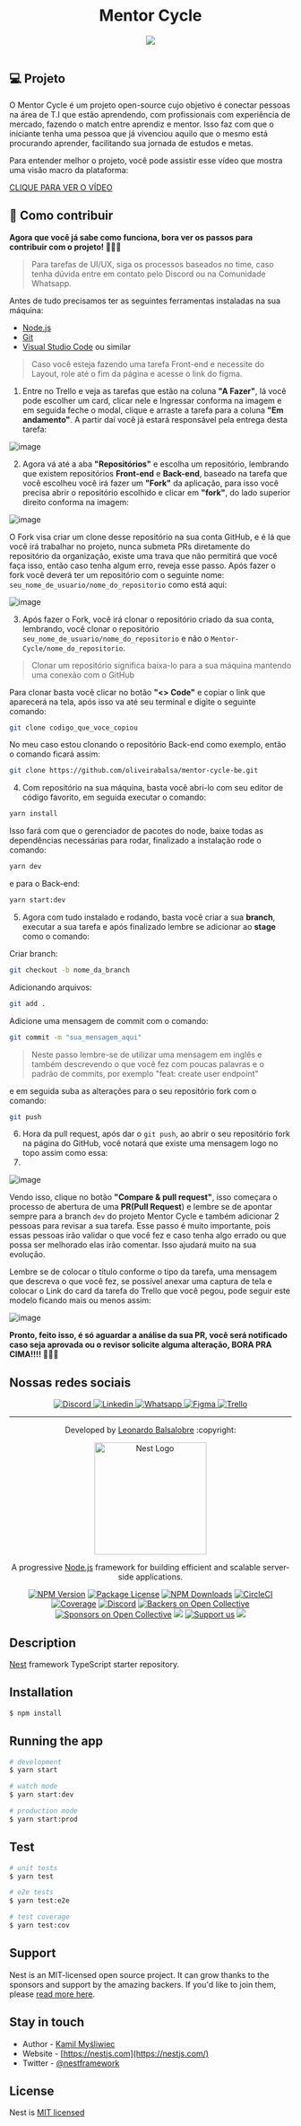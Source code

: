 






<p align="center">
	<h1 align="center">Mentor Cycle</h1>
</p>

<div align="center">
	<img src="https://avatars.githubusercontent.com/u/119057667?s=400&u=9ae80cdd7e251247b9570b7ca9869a9514f7b698&v=4" />
</div>

<br>

## 💻 Projeto

O Mentor Cycle é um projeto open-source cujo objetivo é conectar pessoas na área de T.I que estão aprendendo, com profissionais com experiência de mercado, fazendo o match entre aprendiz e mentor. Isso faz com que o iniciante tenha uma pessoa que já vivenciou aquilo que o mesmo está procurando aprender, facilitando sua jornada de estudos e metas.

Para entender melhor o projeto, você pode assistir esse vídeo que mostra uma visão macro da plataforma:

[CLIQUE PARA VER O VÍDEO](https://youtu.be/mIt9n-BdLYY)


## 🤔 Como contribuir

**Agora que você já sabe como funciona, bora ver os passos para contribuir com o projeto! 🚀🚀🚀**

> Para tarefas de UI/UX, siga os processos baseados no time, caso tenha dúvida entre em contato pelo Discord ou na Comunidade Whatsapp.

Antes de tudo precisamos ter as seguintes ferramentas instaladas na sua máquina:

- [Node.js](https://nodejs.org/en/)
- [Git](https://git-scm.com/)
- [Visual Studio Code](https://code.visualstudio.com/) ou similar

> Caso você esteja fazendo uma tarefa Front-end e necessite do Layout, role até o fim da página e acesse o link do figma.

 1. Entre no Trello e veja as tarefas que estão na coluna **"A Fazer"**, lá você pode escolher um card, clicar nele e Ingressar conforma na imagem e em seguida feche o modal, clique e arraste a tarefa para a coluna **"Em andamento"**. A partir daí você já estará responsável pela entrega desta tarefa: 
 
![image](https://user-images.githubusercontent.com/57500163/216627716-657789cd-e68f-4f1a-9564-7382bfd3f061.png)
    
 2. Agora vá até a aba **"Repositórios"** e escolha um repositório, lembrando que existem repositórios **Front-end** e **Back-end**, baseado na tarefa que você escolheu você irá fazer um **"Fork"** da aplicação, para isso você precisa abrir o repositório escolhido e clicar em **"fork"**, do lado superior direito conforma na imagem:
 
![image](https://user-images.githubusercontent.com/57500163/216629255-034809cf-1041-4ee7-9a60-63722b4ab08d.png)
	
O Fork visa criar um clone desse repositório na sua conta GitHub, e é lá que você irá trabalhar no projeto, nunca submeta PRs diretamente do repositório da organização, existe uma trava que não permitirá que você faça isso, então caso tenha algum erro, reveja esse passo. Após fazer o fork você deverá ter um repositório com o seguinte nome: 
`seu_nome_de_usuario/nome_do_repositorio` como está aqui: 

![image](https://user-images.githubusercontent.com/57500163/216630241-9e83c4cc-082b-441c-949e-cd0f3daf7312.png)
	
 3.   Após fazer o Fork, você irá clonar o repositório criado da sua conta, lembrando, você clonar o repositório `seu_nome_de_usuario/nome_do_repositorio` e não o `Mentor-Cycle/nome_do_repositorio`. 

> Clonar um repositório significa baixa-lo para a sua máquina mantendo uma conexão com o GitHub

 
 Para clonar basta você clicar no botão **"<> Code"** e copiar o link que aparecerá na tela, após isso va até seu terminal e digite o seguinte comando: 
```bash
git clone codigo_que_voce_copiou
```
No meu caso estou clonando o repositório Back-end como exemplo, então o comando ficará assim: 
```bash
git clone https://github.com/oliveirabalsa/mentor-cycle-be.git
```

4. Com repositório na sua máquina, basta você abri-lo com seu editor de código favorito, em seguida executar o comando:
```bash
yarn install
```
Isso fará com que o gerenciador de pacotes do node, baixe todas as dependências necessárias para rodar, finalizado a instalação rode o comando:
```bash
yarn dev
```
e para o Back-end:
```bash
yarn start:dev
```
5. Agora com tudo instalado e rodando, basta você criar a sua **branch**, executar a sua tarefa e após finalizado lembre se adicionar ao **stage** como o comando:

Criar branch:
```bash
git checkout -b nome_da_branch
```
Adicionando arquivos:
```bash
git add .
```
Adicione uma mensagem de commit com o comando: 
```bash
git commit -m "sua_mensagem_aqui"
```
> Neste passo lembre-se de utilizar uma mensagem em inglês e também descrevendo o que você fez com poucas palavras e o padrão de commits, por exemplo "feat: create user endpoint"

e em seguida suba as alterações para o seu repositório fork com o comando:
```bash
git push
```
6. Hora da pull request, após dar o `git push`, ao abrir o seu repositório fork na página do GitHub, você notará que existe uma mensagem logo no topo assim como essa: 
7. 
![image](https://user-images.githubusercontent.com/57500163/216635436-f2bfba76-a084-45b7-9b42-d8abe97a7062.png)

Vendo isso, clique no botão **"Compare & pull request"**, isso começara o processo de abertura de uma **PR(Pull Request**) e lembre se de apontar sempre para a branch `dev` do projeto Mentor Cycle  e também adicionar 2 pessoas para revisar a sua tarefa. Esse passo é muito importante, pois essas pessoas irão validar o que você fez e caso tenha algo errado ou que possa ser melhorado elas irão comentar. Isso ajudará muito na sua evolução.

Lembre se de colocar o título conforme o tipo da tarefa, uma mensagem que descreva o que você fez, se possível anexar uma captura de tela e colocar o Link do card da tarefa do Trello que você pegou, pode seguir este modelo ficando mais ou menos assim: 

![image](https://user-images.githubusercontent.com/57500163/216638205-a473736a-6dbb-453c-948f-2b7712df7d4a.png)


**Pronto, feito isso, é só aguardar a análise da sua PR, você será notificado caso seja aprovada ou o revisor solicite alguma alteração, BORA PRA CIMA!!!! 🚀🚀🚀**

## Nossas redes sociais

<p align="center">
  <a href="https://discord.gg/tuBshbtPNU">
  	<img  src="https://img.shields.io/badge/Discord-%237289DA.svg?style=for-the-badge&logo=discord&logoColor=white" alt="Discord">
  </a>
  <a href="https://www.linkedin.com/company/mentor-cycle/">
  	<img  src="https://img.shields.io/badge/linkedin-%230077B5.svg?style=for-the-badge&logo=linkedin&logoColor=white" alt="Linkedin"> 
  </a>
  <a href="https://chat.whatsapp.com/Li9mljuXiPG6Rr2uU9VTsi">
  	<img  src="https://img.shields.io/badge/WhatsApp-25D366?style=for-the-badge&logo=whatsapp&logoColor=white" alt="Whatsapp"> 
  </a>
  <a href="https://www.figma.com/file/KnsardnDQ2lDKUYo58G8Pf/Mentor-Cycle?node-id=11%3A6&t=JbtjqQL0XQJ1x054-1">
  	<img src="https://img.shields.io/badge/Figma-F24E1E?style=for-the-badge&logo=figma&logoColor=white" alt="Figma"> 
  </a>
  <a href="https://trello.com/invite/b/BJtM6SNZ/ATTI17cc38fcef42713d12a1f57d1d7130e4F920225C/tarefas">
  	<img src="https://img.shields.io/badge/Trello-0052CC?style=for-the-badge&logo=trello&logoColor=white" alt="Trello"> 
  </a>
</p>


---

<p align="center">Developed by <a href="https://www.linkedin.com/in/leonardo-balsalobre/">Leonardo Balsalobre</a> :copyright:

<p align="center">
  <a href="http://nestjs.com/" target="blank"><img src="https://nestjs.com/img/logo-small.svg" width="200" alt="Nest Logo" /></a>
</p>

[circleci-image]: https://img.shields.io/circleci/build/github/nestjs/nest/master?token=abc123def456
[circleci-url]: https://circleci.com/gh/nestjs/nest

  <p align="center">A progressive <a href="http://nodejs.org" target="_blank">Node.js</a> framework for building efficient and scalable server-side applications.</p>
    <p align="center">
<a href="https://www.npmjs.com/~nestjscore" target="_blank"><img src="https://img.shields.io/npm/v/@nestjs/core.svg" alt="NPM Version" /></a>
<a href="https://www.npmjs.com/~nestjscore" target="_blank"><img src="https://img.shields.io/npm/l/@nestjs/core.svg" alt="Package License" /></a>
<a href="https://www.npmjs.com/~nestjscore" target="_blank"><img src="https://img.shields.io/npm/dm/@nestjs/common.svg" alt="NPM Downloads" /></a>
<a href="https://circleci.com/gh/nestjs/nest" target="_blank"><img src="https://img.shields.io/circleci/build/github/nestjs/nest/master" alt="CircleCI" /></a>
<a href="https://coveralls.io/github/nestjs/nest?branch=master" target="_blank"><img src="https://coveralls.io/repos/github/nestjs/nest/badge.svg?branch=master#9" alt="Coverage" /></a>
<a href="https://discord.gg/G7Qnnhy" target="_blank"><img src="https://img.shields.io/badge/discord-online-brightgreen.svg" alt="Discord"/></a>
<a href="https://opencollective.com/nest#backer" target="_blank"><img src="https://opencollective.com/nest/backers/badge.svg" alt="Backers on Open Collective" /></a>
<a href="https://opencollective.com/nest#sponsor" target="_blank"><img src="https://opencollective.com/nest/sponsors/badge.svg" alt="Sponsors on Open Collective" /></a>
  <a href="https://paypal.me/kamilmysliwiec" target="_blank"><img src="https://img.shields.io/badge/Donate-PayPal-ff3f59.svg"/></a>
    <a href="https://opencollective.com/nest#sponsor"  target="_blank"><img src="https://img.shields.io/badge/Support%20us-Open%20Collective-41B883.svg" alt="Support us"></a>
  <a href="https://twitter.com/nestframework" target="_blank"><img src="https://img.shields.io/twitter/follow/nestframework.svg?style=social&label=Follow"></a>
</p>
  <!--[![Backers on Open Collective](https://opencollective.com/nest/backers/badge.svg)](https://opencollective.com/nest#backer)
  [![Sponsors on Open Collective](https://opencollective.com/nest/sponsors/badge.svg)](https://opencollective.com/nest#sponsor)-->

## Description

[Nest](https://github.com/nestjs/nest) framework TypeScript starter repository.

## Installation

```bash
$ npm install
```

## Running the app

```bash
# development
$ yarn start

# watch mode
$ yarn start:dev

# production mode
$ yarn start:prod
```

## Test

```bash
# unit tests
$ yarn test

# e2e tests
$ yarn test:e2e

# test coverage
$ yarn test:cov
```

## Support

Nest is an MIT-licensed open source project. It can grow thanks to the sponsors and support by the amazing backers. If you'd like to join them, please [read more here](https://docs.nestjs.com/support).

## Stay in touch

- Author - [Kamil Myśliwiec](https://kamilmysliwiec.com)
- Website - [https://nestjs.com](https://nestjs.com/)
- Twitter - [@nestframework](https://twitter.com/nestframework)

## License

Nest is [MIT licensed](LICENSE)

